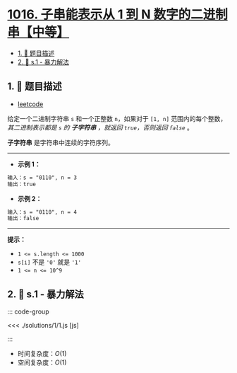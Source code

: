 # [1016. 子串能表示从 1 到 N 数字的二进制串【中等】](https://github.com/tnotesjs/TNotes.leetcode/tree/main/notes/1016.%20%E5%AD%90%E4%B8%B2%E8%83%BD%E8%A1%A8%E7%A4%BA%E4%BB%8E%201%20%E5%88%B0%20N%20%E6%95%B0%E5%AD%97%E7%9A%84%E4%BA%8C%E8%BF%9B%E5%88%B6%E4%B8%B2%E3%80%90%E4%B8%AD%E7%AD%89%E3%80%91)

<!-- region:toc -->

- [1. 📝 题目描述](#1--题目描述)
- [2. 🎯 s.1 - 暴力解法](#2--s1---暴力解法)

<!-- endregion:toc -->

## 1. 📝 题目描述

- [leetcode](https://leetcode.cn/problems/binary-string-with-substrings-representing-1-to-n/)

给定一个二进制字符串 `s` 和一个正整数 `n`，如果对于 `[1, n]` 范围内的每个整数，_其二进制表示都是 `s` 的 **子字符串** ，就返回 `true`，否则返回 `false`_ 。

**子字符串** 是字符串中连续的字符序列。

---

- **示例 1：**

```txt
输入：s = "0110", n = 3
输出：true
```

- **示例 2：**

```txt
输入：s = "0110", n = 4
输出：false
```

---

**提示：**

- `1 <= s.length <= 1000`
- `s[i]` 不是 `'0'` 就是 `'1'`
- `1 <= n <= 10^9`

## 2. 🎯 s.1 - 暴力解法

::: code-group

<<< ./solutions/1/1.js [js]

:::

- 时间复杂度：$O(1)$
- 空间复杂度：$O(1)$
